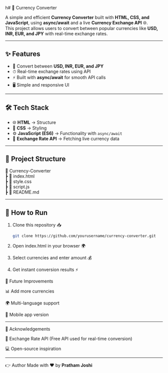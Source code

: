 h# 💱 Currency Converter  

A simple and efficient **Currency Converter** built with **HTML, CSS, and JavaScript**, using **async/await** and a live **Currency Exchange API** 🌐.  
This project allows users to convert between popular currencies like **USD, INR, EUR, and JPY** with real-time exchange rates.  

---

## ✨ Features  
- 🔄 Convert between **USD, INR, EUR, and JPY**  
- ⏱ Real-time exchange rates using API  
- ⚡️ Built with **async/await** for smooth API calls  
- 🖥️ Simple and responsive UI  

---

## 🛠️ Tech Stack  
- 🌐 **HTML** → Structure  
- 🎨 **CSS** → Styling  
- ⚙️ **JavaScript (ES6)** → Functionality with `async/await`  
- 📡 **Exchange Rate API** → Fetching live currency data  

---

## 📂 Project Structure

📂 Currency-Converter  
 ┣ 📄 index.html  
 ┣ 📄 style.css  
 ┣ 📄 script.js  
 ┣ 📄 README.md

---

## 🚀 How to Run  
1. Clone this repository 📥  
   ```bash
   git clone https://github.com/yourusername/currency-converter.git

2. Open index.html in your browser 🌍


3. Select currencies and enter amount 💰


4. Get instant conversion results ⚡



🔮 Future Improvements

📊 Add more currencies

🌍 Multi-language support

📱 Mobile app version



---

🙌 Acknowledgements

📡 Exchange Rate API (Free API used for real-time conversion)

💻 Open-source inspiration



---

👉 Author 
Made with ♥️ by **Pratham Joshi**
